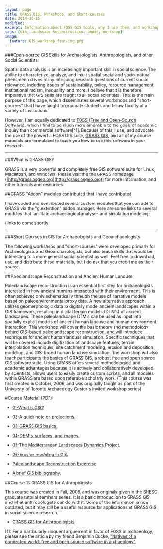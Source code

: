 ```yaml
---
layout: page
title: GRASS GIS, Workshops, and Short-courses
date: 2014-10-15
modified: 
excerpt: Information about FOSS GIS tools, why I use them, and workshops about FOSS GIS applications in archaeology. 
tags: [GIS, Landscape Reconstruction, GRASS, Workshop]
image:
  feature: GIS_workshop_feat-img.png
---
```

###Open-source GIS Skills for Archaeologists, Anthropologists, and other Social Scientists

Spatial data analysis is an increasingly important skill in social science. The ability to characterize, analyze, and intuit spatial social and socio-natural phenomena drives many intriguing research questions of current social relevance, including issues of sustainability, policy, resource management, institutional racism, inequality, and more. I believe that it is therefore imperative that GIS skills are taught to all social scientists. That is the main purpose of this page, which disseminates several workshops and "short-courses" that I have taught to graduate students and fellow faculty at a variety of institutions. 

However, I am equally dedicated to [FOSS (Free and Open-Source Software)](http://www.fsf.org/), which I find to be much more amenable to the goals of academic inquiry than commercial software[^1]. Because of this, I use, and advocate the use of the powerful FOSS GIS suite, [GRASS GIS](http://grass.osgeo.org), and all of my course materials are formulated to teach you how to use this software in your research.

---

###What is GRASS GIS?

GRASS is a very powerful and completely free GIS software
suite for Linux, Macintosh, and Windows.
Please
visit the the GRASS homepage ([http://grass.osgeo.org](http://grass.osgeo.org)) for more information, and other tutorials and resources.

##GRASS "Addon" modules contributed that I have contributed

I have coded and contributed several custom modules that you can add to GRASS via the "g.extention" addon manager. Here are some links to several modules that facilitate archaeological analyses and simulation modeling:

(links to come shortly)

---

###Short Courses in GIS for Archaeologists and Geoarchaeologists

The following workshops and "short-courses" were developed primarly for Archaeologists and Geoarchaeologists, but also teach skills that would be interesting to a more general social scientist as well. Feel free to download, use, and distribute these materials, but I do ask that you credit me as their source.

##Paleolandscape Reconstruction and Ancient Human Landuse

Paleolandscape reconstruction is an essential first step for archaeologists interested in how ancient humans interacted with their environment. This is often achieved only schematically through the use of
narrative models based on paleoenvironmental proxy data. A new alternative approach utilizes geomorphologic data to digitally model ancient landscapes within a GIS framework, resulting in digital
terrain models (DTM’s) of ancient landscapes. These paleolandscape DTM’s can be used as input into spatially explicit models of ancient human landuse and human-environment interaction. This workshop will cover the basic theory and methodology behind GIS-based paleolandscape reconstruction, and will introduce techniques for ancient human landuse simulation. Specific techniques that will be covered include digitization of landscape features, terrain interpolation techniques, site catchment modeling, erosion and deposition modeling, and GIS-based human landuse simulation. The workshop will also teach participants the basics of GRASS GIS, a robust free and open source GIS software suite. Using GRASS offers several methodological and academic advantages because it is actively and collaboratively developed by scientists, allows users to easily create custom scripts, and all modules within GRASS are based upon referable scholarly work. (This course was first created in October, 2009, and was originally taught as part of the Universty of Toronto Archaeology Center's invited workshop series)<br />

#Course Material (PDF):

* [01-What is GIS?](/GIS_Workshops/01-What_is_GIS.pdf)

* [02-A quick note on projections.](/GIS_Workshops/02-A_Quick_Note_on_Projections.pdf)

* [03-GRASS GIS basics.](/GIS_Workshops/03-GRASS_basics.pdf)

* [04-DEM's, surfaces, and images.](/GIS_Workshops/04-DEMs_surfaces_and_images.pdf)

* [05-The Mediterranean Landscapes Dynamics Project.](/GIS_Workshops/05-Mediterranean_Landscapes_project.pdf)

* [06-Erosion modeling in GIS.](/GIS_Workshops/06-Erosion%20Modeling%20Exercise.pdf)

* [Paleolandscape Reconstruction Excercise](/GIS_Workshop/Paleolandscape%20Reconstruction%20Handout.pdf)

* [A brief GIS bibliography.](/GIS_Workshop/GIS_workshop_bib.pdf)

##Course 2: GRASS GIS for Anthropoligists

This course was created in Fall, 2006, and was originaly given in the SHESC graduate tutorial seminars
series. It is a basic introduction to GRASS GIS and what anthropologists can do with it. Some of the information is now outdated, but it may still be a useful resource for applications of GRASS GIS in social science research.

* [GRASS GIS for Anthropologists](/GIS_Workshops/GRASS_GIS_for_Anthropologists.pdf)

[1]: For a particularly eloquent arguement in favor of FOSS in archaeology, please see the article by my friend Benjamin Ducke, ["Natives of a connected world: free and open source software in archaeology"](http://www.tandfonline.com/doi/full/10.1080/00438243.2012.743259#.VD7dxHW9-Ak)

